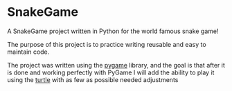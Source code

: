 # SnakeGame
A SnakeGame project written in Python for the world famous snake game!

The purpose of this project is to practice writing reusable and easy to maintain code.

The project was written using the [pygame](https://www.pygame.org/docs/) library, and the goal is that after it is done
and working perfectly with PyGame I will add the ability to play it using the [turtle](https://docs.python.org/3/library/turtle.html) with as few as possible needed adjustments
